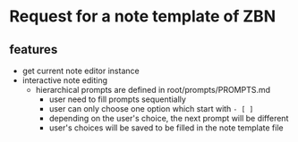 # Request for a note template of ZBN
## features
- get current note editor instance
- interactive note editing 
    - hierarchical prompts are defined in root/prompts/PROMPTS.md
        - user need to fill prompts sequentially
        - user can only choose one option which start with `- [ ]` 
        - depending on the user's choice, the next prompt will be different
        - user's choices will be saved to be filled in the note template file

